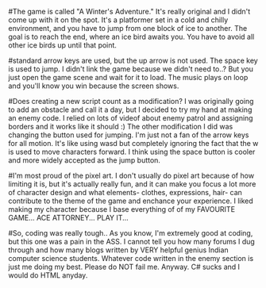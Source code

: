 #The game is called "A Winter's Adventure." It's really original and I didn't come up with it on the spot. It's a platformer set in a cold and chilly environment, and you have to jump from one block of ice to another. The goal is to reach the end, where an ice bird awaits you. You have to avoid all other ice birds up until that point. 

#standard arrow keys are used, but the up arrow is not used. The space key is used to jump. I didn't link the game because we didn't need to..? But you just open the game scene and wait for it to load. The music plays on loop and you'll know you win because the screen shows.

#Does creating a new script count as a modification? I was originally going to add an obstacle and call it a day, but I decided to try my hand at making an enemy code. I relied on lots of videof about enemy patrol and assigning borders and it works like it should :) The other modification I did was changing the button used for jumping. I'm just not a fan of the arrow keys for all motion. It's like using wasd but completely ignoring the fact that the w is used to move characters forward. I think using the space button is cooler and more widely accepted as the jump button.

#I'm most proud of the pixel art. I don't usually do pixel art because of how limiting it is, but it's actually really fun, and it can make you focus a lot more of character design and what elements- clothes, expressions, hair- can contribute to the theme of the game and enchance your experience. I liked making my character because I base everything of of my FAVOURITE GAME... ACE ATTORNEY... PLAY IT...

#So, coding was really tough.. As you know, I'm extremely good at coding, but this one was a pain in the ASS. I cannot tell you how many forums I dug through and how many blogs written by VERY helpful genius Indian computer science students. Whatever code written in the enemy section is just me doing my best. Please do NOT fail me. Anyway. C# sucks and I would do HTML anyday.
